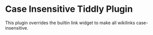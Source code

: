  
# Case Insensitive Tiddly Plugin

This plugin overrides the builtin link widget to make all wikilinks case-insensitive.